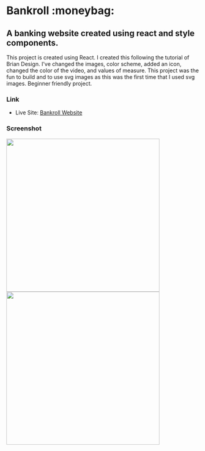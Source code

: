 <h1>Bankroll :moneybag:</h1>

<h2>A banking website created using react and style components.</h2>

<p>This project is created using React. I created this following the tutorial of Brian Design. I've changed the images, color scheme, added an icon, changed the color of the video, and values of measure. This project was the fun to build and to use svg images as this was the first time that I used svg images. Beginner friendly project.</p>

### Link

- Live Site: [Bankroll Website]()

### Screenshot

<img src="" width="400">
<img src="" width="400">
